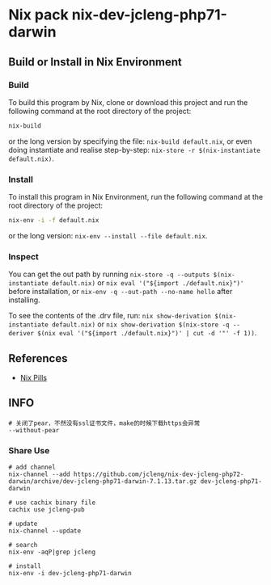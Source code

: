 # Nix pack nix-dev-jcleng-php71-darwin


## Build or Install in Nix Environment

### Build

To build this program by Nix, clone or download this project and run the following command at the root directory of the project:

```bash
nix-build
```

or the long version by specifying the file: `nix-build default.nix`, or even doing instantiate and realise step-by-step: `nix-store -r $(nix-instantiate default.nix)`.

### Install

To install this program in Nix Environment, run the following command at the root directory of the project:

```bash
nix-env -i -f default.nix
```

or the long version: `nix-env --install --file default.nix`.

### Inspect

You can get the out path by running `nix-store -q --outputs $(nix-instantiate default.nix)` or `nix eval '("${import ./default.nix}")'` before installation, or `nix-env -q --out-path --no-name hello` after installing.

To see the contents of the .drv file, run: `nix show-derivation $(nix-instantiate default.nix)` or `nix show-derivation $(nix-store -q --deriver $(nix eval '("${import ./default.nix}")' | cut -d '"' -f 1))`.


## References

- [Nix Pills](https://nixos.org/nixos/nix-pills/)

## INFO

```shell
# 关闭了pear，不然没有ssl证书文件，make的时候下载https会异常
--without-pear

```


### Share Use

```shell
# add channel
nix-channel --add https://github.com/jcleng/nix-dev-jcleng-php72-darwin/archive/dev-jcleng-php71-darwin-7.1.13.tar.gz dev-jcleng-php71-darwin

# use cachix binary file
cachix use jcleng-pub

# update
nix-channel --update

# search
nix-env -aqP|grep jcleng

# install
nix-env -i dev-jcleng-php71-darwin
```
